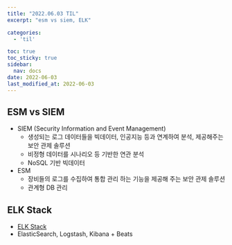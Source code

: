 ```yaml
---
title: "2022.06.03 TIL"
excerpt: "esm vs siem, ELK"

categories:
  - 'til'

toc: true
toc_sticky: true
sidebar:
  nav: docs
date: 2022-06-03
last_modified_at: 2022-06-03
---
```


## ESM vs SIEM

* SIEM (Security Information and Event Management)
  * 생성되는 로그 데이터들을 빅데이터, 인공지능 등과 연계하여 분석, 제공해주는 보안 관제 솔루션 
  * 비정형 데이터를 시나리오 등 기반한 연관 분석
  * NoSQL 기반 빅데이터
* ESM 
  * 장비들의 로그를 수집하여 통합 관리 하는 기능을 제공해 주는 보안 관제 솔루션
  * 관계형 DB 관리

## ELK Stack

* [ELK Stack](https://www.elastic.co/kr/what-is/elk-stack)
* ElasticSearch, Logstash, Kibana + Beats 